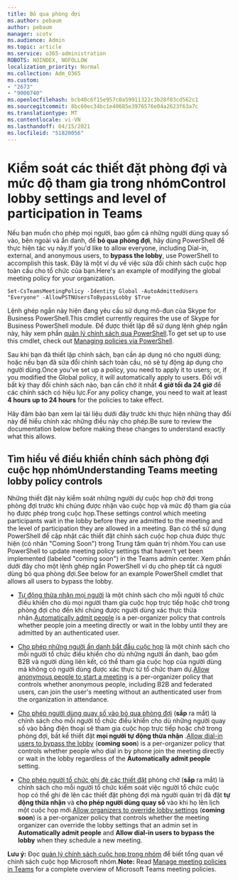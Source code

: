 ```yaml
---
title: Bỏ qua phòng đợi
ms.author: pebaum
author: pebaum
manager: scotv
ms.audience: Admin
ms.topic: article
ms.service: o365-administration
ROBOTS: NOINDEX, NOFOLLOW
localization_priority: Normal
ms.collection: Adm_O365
ms.custom:
- "2673"
- "9000740"
ms.openlocfilehash: bcb40c6f15e957c0a59911322c3b28f03cd562c1
ms.sourcegitcommit: 8bc60ec34bc1e40685e3976576e04a2623f63a7c
ms.translationtype: MT
ms.contentlocale: vi-VN
ms.lasthandoff: 04/15/2021
ms.locfileid: "51820056"
---
```

# <a name="control-lobby-settings-and-level-of-participation-in-teams"></a><span data-ttu-id="b82a1-102">Kiểm soát các thiết đặt phòng đợi và mức độ tham gia trong nhóm</span><span class="sxs-lookup"><span data-stu-id="b82a1-102">Control lobby settings and level of participation in Teams</span></span>

<span data-ttu-id="b82a1-103">Nếu bạn muốn cho phép mọi người, bao gồm cả những người dùng quay số vào, bên ngoài và ẩn danh, để **bỏ qua phòng đợi**, hãy dùng PowerShell để thực hiện tác vụ này.</span><span class="sxs-lookup"><span data-stu-id="b82a1-103">If you'd like to allow everyone, including Dial-in, external, and anonymous users, to **bypass the lobby**, use PowerShell to accomplish this task.</span></span> <span data-ttu-id="b82a1-104">Đây là một ví dụ về việc sửa đổi chính sách cuộc họp toàn cầu cho tổ chức của bạn.</span><span class="sxs-lookup"><span data-stu-id="b82a1-104">Here's an example of modifying the global meeting policy for your organization.</span></span>

`Set-CsTeamsMeetingPolicy -Identity Global -AutoAdmittedUsers "Everyone" -AllowPSTNUsersToBypassLobby $True`

<span data-ttu-id="b82a1-105">Lệnh ghép ngắn này hiện đang yêu cầu sử dụng mô-đun của Skype for Business PowerShell.</span><span class="sxs-lookup"><span data-stu-id="b82a1-105">This cmdlet currently requires the use of Skype for Business PowerShell module.</span></span> <span data-ttu-id="b82a1-106">Để được thiết lập để sử dụng lệnh ghép ngắn này, hãy xem phần [quản lý chính sách qua PowerShell](https://docs.microsoft.com/microsoftteams/teams-powershell-overview#managing-policies-via-powershell).</span><span class="sxs-lookup"><span data-stu-id="b82a1-106">To get set up to use this cmdlet, check out [Managing policies via PowerShell](https://docs.microsoft.com/microsoftteams/teams-powershell-overview#managing-policies-via-powershell).</span></span>

<span data-ttu-id="b82a1-107">Sau khi bạn đã thiết lập chính sách, bạn cần áp dụng nó cho người dùng; hoặc nếu bạn đã sửa đổi chính sách toàn cầu, nó sẽ tự động áp dụng cho người dùng.</span><span class="sxs-lookup"><span data-stu-id="b82a1-107">Once you’ve set up a policy, you need to apply it to users; or, if you modified the Global policy, it will automatically apply to users.</span></span> <span data-ttu-id="b82a1-108">Đối với bất kỳ thay đổi chính sách nào, bạn cần chờ ít nhất **4 giờ tối đa 24 giờ** để các chính sách có hiệu lực.</span><span class="sxs-lookup"><span data-stu-id="b82a1-108">For any policy change, you need to wait at least **4 hours up to 24 hours** for the policies to take effect.</span></span> 

<span data-ttu-id="b82a1-109">Hãy đảm bảo bạn xem lại tài liệu dưới đây trước khi thực hiện những thay đổi này để hiểu chính xác những điều này cho phép.</span><span class="sxs-lookup"><span data-stu-id="b82a1-109">Be sure to review the documentation below before making these changes to understand exactly what this allows.</span></span>


## <a name="understanding-teams-meeting-lobby-policy-controls"></a><span data-ttu-id="b82a1-110">Tìm hiểu về điều khiển chính sách phòng đợi cuộc họp nhóm</span><span class="sxs-lookup"><span data-stu-id="b82a1-110">Understanding Teams meeting lobby policy controls</span></span>

<span data-ttu-id="b82a1-111">Những thiết đặt này kiểm soát những người dự cuộc họp chờ đợi trong phòng đợi trước khi chúng được nhận vào cuộc họp và mức độ tham gia của họ được phép trong cuộc họp.</span><span class="sxs-lookup"><span data-stu-id="b82a1-111">These settings control which meeting participants wait in the lobby before they are admitted to the meeting and the level of participation they are allowed in a meeting.</span></span> <span data-ttu-id="b82a1-112">Bạn có thể sử dụng PowerShell để cập nhật các thiết đặt chính sách cuộc họp chưa được thực hiện (có nhãn "Coming Soon") trong Trung tâm quản trị nhóm.</span><span class="sxs-lookup"><span data-stu-id="b82a1-112">You can use PowerShell to update meeting policy settings that haven't yet been implemented (labeled "coming soon") in the Teams admin center.</span></span> <span data-ttu-id="b82a1-113">Xem phần dưới đây cho một lệnh ghép ngắn PowerShell ví dụ cho phép tất cả người dùng bỏ qua phòng đợi.</span><span class="sxs-lookup"><span data-stu-id="b82a1-113">See below for an example PowerShell cmdlet that allows all users to bypass the lobby.</span></span>

- <span data-ttu-id="b82a1-114">[Tự động thừa nhận mọi người](https://docs.microsoft.com/microsoftteams/meeting-policies-in-teams#automatically-admit-people) là một chính sách cho mỗi người tổ chức điều khiển cho dù mọi người tham gia cuộc họp trực tiếp hoặc chờ trong phòng đợi cho đến khi chúng được người dùng xác thực thừa nhận.</span><span class="sxs-lookup"><span data-stu-id="b82a1-114">[Automatically admit people](https://docs.microsoft.com/microsoftteams/meeting-policies-in-teams#automatically-admit-people) is a per-organizer policy that controls whether people join a meeting directly or wait in the lobby until they are admitted by an authenticated user.</span></span>

- <span data-ttu-id="b82a1-115">[Cho phép những người ẩn danh bắt đầu cuộc họp](https://docs.microsoft.com/microsoftteams/meeting-policies-in-teams#allow-anonymous-people-to-start-a-meeting) là một chính sách cho mỗi người tổ chức điều khiển cho dù những người ẩn danh, bao gồm B2B và người dùng liên kết, có thể tham gia cuộc họp của người dùng mà không có người dùng được xác thực từ tổ chức tham dự.</span><span class="sxs-lookup"><span data-stu-id="b82a1-115">[Allow anonymous people to start a meeting](https://docs.microsoft.com/microsoftteams/meeting-policies-in-teams#allow-anonymous-people-to-start-a-meeting) is a per-organizer policy that controls whether anonymous people, including B2B and federated users, can join the user's meeting without an authenticated user from the organization in attendance.</span></span>

- <span data-ttu-id="b82a1-116">[Cho phép người dùng quay số vào bỏ qua phòng đợi](https://docs.microsoft.com/microsoftteams/meeting-policies-in-teams#allow-dial-in-users-to-bypass-the-lobby-coming-soon) (**sắp** ra mắt) là chính sách cho mỗi người tổ chức điều khiển cho dù những người quay số vào bằng điện thoại sẽ tham gia cuộc họp trực tiếp hoặc chờ trong phòng đợi, bất kể thiết đặt **mọi người tự động thừa nhận** .</span><span class="sxs-lookup"><span data-stu-id="b82a1-116">[Allow dial-in users to bypass the lobby](https://docs.microsoft.com/microsoftteams/meeting-policies-in-teams#allow-dial-in-users-to-bypass-the-lobby-coming-soon) (**coming soon**) is a per-organizer policy that controls whether people who dial in by phone join the meeting directly or wait in the lobby regardless of the **Automatically admit people** setting.</span></span>

- <span data-ttu-id="b82a1-117">[Cho phép người tổ chức ghi đè các thiết đặt](https://docs.microsoft.com/microsoftteams/meeting-policies-in-teams#allow-organizers-to-override-lobby-settings-coming-soon) phòng chờ (**sắp** ra mắt) là chính sách cho mỗi người tổ chức kiểm soát việc người tổ chức cuộc họp có thể ghi đè lên các thiết đặt phòng đợi mà người quản trị đã đặt **tự động thừa nhận** và **cho phép người dùng quay số** vào khi họ lên lịch một cuộc họp mới.</span><span class="sxs-lookup"><span data-stu-id="b82a1-117">[Allow organizers to override lobby settings](https://docs.microsoft.com/microsoftteams/meeting-policies-in-teams#allow-organizers-to-override-lobby-settings-coming-soon) (**coming soon**) is a per-organizer policy that controls whether the meeting organizer can override the lobby settings that an admin set in **Automatically admit people** and **Allow dial-in users to bypass the lobby** when they schedule a new meeting.</span></span>

<span data-ttu-id="b82a1-118">**Lưu ý:** Đọc [quản lý chính sách cuộc họp trong nhóm](https://docs.microsoft.com/microsoftteams/meeting-policies-in-teams) để biết tổng quan về chính sách cuộc họp Microsoft nhóm.</span><span class="sxs-lookup"><span data-stu-id="b82a1-118">**Note:** Read [Manage meeting policies in Teams](https://docs.microsoft.com/microsoftteams/meeting-policies-in-teams) for a complete overview of Microsoft Teams meeting policies.</span></span>
